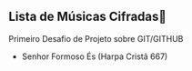 ## Lista de Músicas Cifradas:musical_score:

Primeiro Desafio de Projeto sobre GIT/GITHUB

 -	Senhor Formoso És (Harpa Cristã 667)

